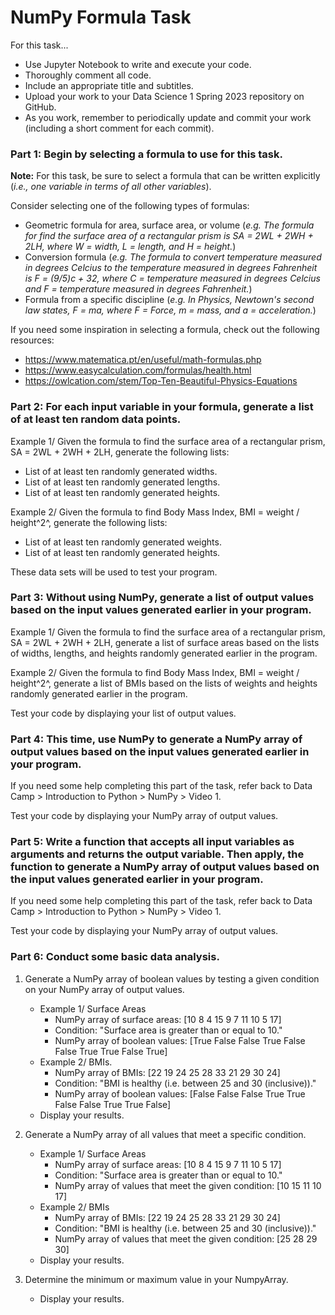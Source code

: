 # NumPy Formula Task

For this task...

* Use Jupyter Notebook to write and execute your code.
* Thoroughly comment all code.
* Include an appropriate title and subtitles.
* Upload your work to your Data Science 1 Spring 2023 repository on GitHub.
* As you work, remember to periodically update and commit your work (including a short comment for each commit).



### Part 1: Begin by selecting a formula to use for this task.

**Note:** For this task, be sure to select a formula that can be written explicitly (*i.e., one variable in terms of all other variables*).

Consider selecting one of the following types of formulas:

* Geometric formula for area, surface area, or volume (*e.g. The formula for find the surface area of a rectangular prism is SA = 2WL + 2WH + 2LH, where W = width, L = length, and H = height.*)
* Conversion formula (*e.g. The formula to convert temperature measured in degrees Celcius to the temperature measured in degrees Fahrenheit is F = (9/5)c + 32, where C = temperature measured in degrees Celcius and F = temperature measured in degrees Fahrenheit.*)
* Formula from a specific discipline (*e.g. In Physics, Newtown's second law states, F = ma, where F = Force, m = mass, and a = acceleration.*)

If you need some inspiration in selecting a formula, check out the following resources:

* https://www.matematica.pt/en/useful/math-formulas.php
* https://www.easycalculation.com/formulas/health.html
* https://owlcation.com/stem/Top-Ten-Beautiful-Physics-Equations

### Part 2: For each input variable in your formula, generate a list of at least ten random data points.

Example 1/ Given the formula to find the surface area of a rectangular prism, SA = 2WL + 2WH + 2LH, generate the following lists:

* List of at least ten randomly generated widths.
* List of at least ten randomly generated lengths.
* List of at least ten randomly generated heights.

Example 2/ Given the formula to find Body Mass Index, BMI = weight / height^2^, generate the following lists:

* List of at least ten randomly generated weights.
* List of at least ten randomly generated heights.

These data sets will be used to test your program.

### Part 3: Without using NumPy, generate a list of output values based on the input values generated earlier in your program.

Example 1/ Given the formula to find the surface area of a rectangular prism, SA = 2WL + 2WH + 2LH, generate a list of surface areas based on the lists of widths, lengths, and heights randomly generated earlier in the program.

Example 2/ Given the formula to find Body Mass Index, BMI = weight / height^2^, generate a list of BMIs based on the lists of weights and heights randomly generated earlier in the program.

Test your code by displaying your list of output values.

### Part 4: This time, use NumPy to generate a NumPy array of output values based on the input values generated earlier in your program.

If you need some help completing this part of the task, refer back to Data Camp > Introduction to Python > NumPy > Video 1.

Test your code by displaying your NumPy array of output values.

### Part 5: Write a function that accepts all input variables as arguments and returns the output variable.  Then apply, the function to generate a NumPy array of output values based on the input values generated earlier in your program.

If you need some help completing this part of the task, refer back to Data Camp > Introduction to Python > NumPy > Video 1.

Test your code by displaying your NumPy array of output values.

### Part 6: Conduct some basic data analysis.

1. Generate a NumPy array of boolean values by testing a given condition on your NumPy array of output values.  
	* Example 1/ Surface Areas
		* NumPy array of surface areas: [10  8  4  15  9  7  11  10  5  17]
		* Condition: "Surface area is greater than or equal to 10."
		* NumPy array of boolean values: [True  False  False  True  False  False  True  True  False  True]
	* Example 2/ BMIs.
		* NumPy array of BMIs: [22  19  24  25  28  33  21  29  30  24]
		* Condition: "BMI is healthy (i.e. between 25 and 30 (inclusive))."
		* NumPy array of boolean values: [False  False  False  True  True  False  False  True  True  False]
	* Display your results.

2. Generate a NumPy array of all values that meet a specific condition.
	* Example 1/ Surface Areas
		* NumPy array of surface areas: [10  8  4  15  9  7  11  10  5  17]
		* Condition: "Surface area is greater than or equal to 10."
		* NumPy array of values that meet the given condition: [10  15  11  10  17]
	* Example 2/ BMIs
		* NumPy array of BMIs: [22  19  24  25  28  33  21  29  30  24]
		* Condition: "BMI is healthy (i.e. between 25 and 30 (inclusive))."
		* NumPy array of values that meet the given condition: [25  28  29  30]
	* Display your results.
		
3.  Determine the minimum or maximum value in your NumpyArray.
	* Display your results.
